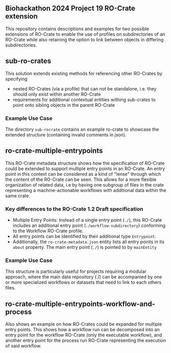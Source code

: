 ## Biohackathon 2024 Project 19 RO-Crate extension

This repository contains descriptions and examples for two possible extensions of RO-Crate
to enable the use of profiles on subdirectories of an RO-Crate
while also retaining the option to link between objects in differing subdirectories.

## sub-ro-crates

This solution extends existing methods for referencing other RO-Crates by specifying

- nested RO-Crates (via a profile) that can not be standalone, i.e. they should only exist within another RO-Crate
- requirements for additional contextual entities withing sub-crates to point onto sibling objects in the parent RO-Crate

### Example Use Case

The directory `sub-rocrate` contains an example ro-crate to showcase the extended structure (containing invalid comments in json).

## ro-crate-multiple-entrypoints

This RO-Crate metadata structure shows how the specification of RO-Crate could be extended
to support multiple entry points in an RO-Crate.
An entry point in this context can be considered as a kind of "lense"
through which the content of the RO-Crate can be seen.
This allows for a more flexible organization of related data, i.e by having one subgroup of files in the crate
representing a machine-actionable workflows with additional data within the same crate.

### Key differences to the RO-Crate 1.2 Draft specification

- Multiple Entry Points: Instead of a single entry point (`./`), this RO-Crate includes an additional entry point (`./workflow-subdirectory`) conforming to
the Workflow RO-Crate profile.
- All entry points can be identified by their additional type `Entrypoint`.
- Additionally, the `ro-crate-metadata.json` entity lists all entry points in its `about` property. The main entry point (`./`)
is pointed to by `mainEntity`

### Example Use Case

This structure is particularly useful for projects requiring a modular approach, where the main data repository (./) can be accompanied by one or more specialized workflows or datasets
that need to link to each others files.

## ro-crate-multiple-entrypoints-workflow-and-process

Also shows an example on how RO-Crates could be expanded for multiple entry points.
This shows how a workflow run can be decomposed into an entry point for the workflow RO-Crate (only the executable workflow),
and another entry point for the process run RO-Crate representing the execution of said workflow.
